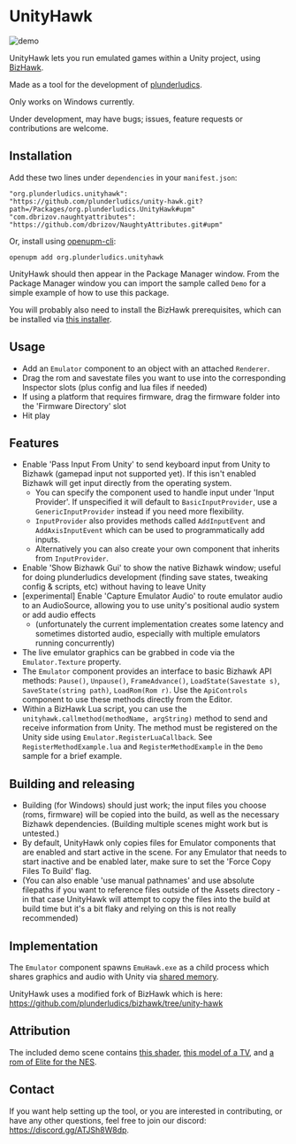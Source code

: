 # UnityHawk

![demo](https://github.com/plunderludics/unity-hawk/assets/8207025/24774607-7bb0-4ba1-9130-4073f39bb883)

UnityHawk lets you run emulated games within a Unity project, using [BizHawk](https://tasvideos.org/BizHawk).

Made as a tool for the development of [plunderludics](https://plunderludics.github.io/).

Only works on Windows currently.

Under development, may have bugs; issues, feature requests or contributions are welcome.

## Installation
Add these two lines under `dependencies` in your `manifest.json`:
```
"org.plunderludics.unityhawk": "https://github.com/plunderludics/unity-hawk.git?path=/Packages/org.plunderludics.UnityHawk#upm"
"com.dbrizov.naughtyattributes": "https://github.com/dbrizov/NaughtyAttributes.git#upm"
```

Or, install using [openupm-cli](https://github.com/openupm/openupm-cli):
```
openupm add org.plunderludics.unityhawk
```

UnityHawk should then appear in the Package Manager window. From the Package Manager window you can import the sample called `Demo` for a simple example of how to use this package.

You will probably also need to install the BizHawk prerequisites, which can be installed via [this installer](https://github.com/TASEmulators/BizHawk-Prereqs/releases/download/2.4.8_1/bizhawk_prereqs_v2.4.8_1.zip).

## Usage
- Add an `Emulator` component to an object with an attached `Renderer`.
- Drag the rom and savestate files you want to use into the corresponding Inspector slots (plus config and lua files if needed)
- If using a platform that requires firmware, drag the firmware folder into the 'Firmware Directory' slot
- Hit play
  
## Features
- Enable 'Pass Input From Unity' to send keyboard input from Unity to Bizhawk (gamepad input not supported yet). If this isn't enabled Bizhawk will get input directly from the operating system.
  - You can specify the component used to handle input under 'Input Provider'. If unspecified it will default to `BasicInputProvider`, use a `GenericInputProvider` instead if you need more flexibility.
  - `InputProvider` also provides methods called `AddInputEvent` and `AddAxisInputEvent` which can be used to programmatically  add inputs.
  - Alternatively you can also create your own component that inherits from `InputProvider`.
- Enable 'Show Bizhawk Gui' to show the native Bizhawk window; useful for doing plunderludics development (finding save states, tweaking config & scripts, etc) without having to leave Unity
- \[experimental\] Enable 'Capture Emulator Audio' to route emulator audio to an AudioSource, allowing you to use unity's positional audio system or add audio effects
    - (unfortunately the current implementation creates some latency and sometimes distorted audio, especially with multiple emulators running concurrently)
- The live emulator graphics can be grabbed in code via the `Emulator.Texture` property.
- The `Emulator` component provides an interface to basic Bizhawk API methods: `Pause()`, `Unpause()`, `FrameAdvance()`, `LoadState(Savestate s)`, `SaveState(string path)`, `LoadRom(Rom r)`. Use the `ApiControls` component to use these methods directly from the Editor.
- Within a BizHawk Lua script, you can use the `unityhawk.callmethod(methodName, argString)` method to send and receive information from Unity. The method must be registered on the Unity side using `Emulator.RegisterLuaCallback`. See `RegisterMethodExample.lua` and `RegisterMethodExample` in the `Demo` sample for a brief example.


## Building and releasing
- Building (for Windows) should just work; the input files you choose (roms, firmware) will be copied into the build, as well as the necessary Bizhawk dependencies. (Building multiple scenes might work but is untested.)
- By default, UnityHawk only copies files for Emulator components that are enabled and start active in the scene. For any Emulator that needs to start inactive and be enabled later, make sure to set the 'Force Copy Files To Build' flag.
- (You can also enable 'use manual pathnames' and use absolute filepaths if you want to reference files outside of the Assets directory - in that case UnityHawk will attempt to copy the files into the build at build time but it's a bit flaky and relying on this is not really recommended)

## Implementation
The `Emulator` component spawns `EmuHawk.exe` as a child process which shares graphics and audio with Unity via [shared memory](https://github.com/justinstenning/SharedMemory).

UnityHawk uses a modified fork of BizHawk which is here: https://github.com/plunderludics/bizhawk/tree/unity-hawk

## Attribution
The included demo scene contains [this shader](https://github.com/yunoda-3DCG/Simple-CRT-Shader), [this model of a TV](https://sketchfab.com/3d-models/crt-tv-9ba4baa106e64319a0b540cf0af5aa9e), and [a rom of Elite for the NES](http://www.iancgbell.clara.net/elite/nes/index.htm).

## Contact
If you want help setting up the tool, or you are interested in contributing, or have any other questions, feel free to join our discord: https://discord.gg/ATJSh8W8dp.
